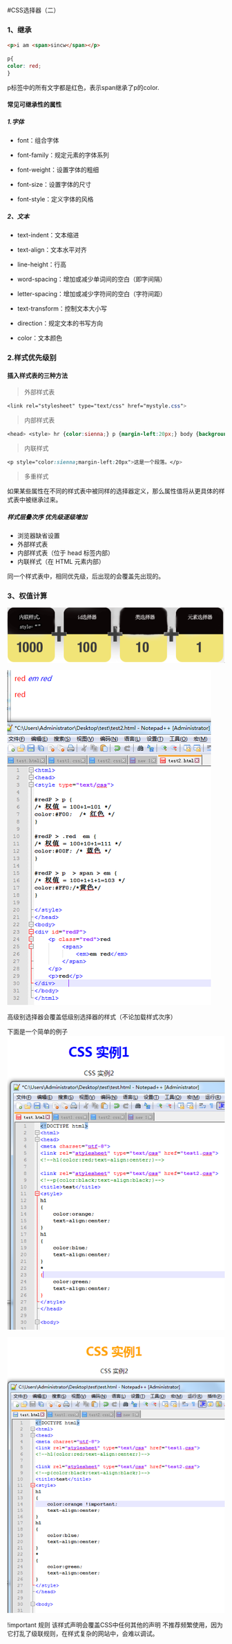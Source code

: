 #CSS选择器（二）

### 1、继承
```html
<p>i am <span>sincw</span></p>
```

```css
p{
color: red;
}
```
p标签中的所有文字都是红色，表示span继承了p的color.

####  常见可继承性的属性

##### 1.字体
- font：组合字体

- font-family：规定元素的字体系列

- font-weight：设置字体的粗细

- font-size：设置字体的尺寸

- font-style：定义字体的风格

##### 2、文本

- text-indent：文本缩进

- text-align：文本水平对齐

- line-height：行高

- word-spacing：增加或减少单词间的空白（即字间隔）

- letter-spacing：增加或减少字符间的空白（字符间距）

- text-transform：控制文本大小写

- direction：规定文本的书写方向

- color：文本颜色

### 2.样式优先级别

#### 插入样式表的三种方法

> 外部样式表
```css
<link rel="stylesheet" type="text/css" href="mystyle.css">
```

>内部样式表
```css
<head> <style> hr {color:sienna;} p {margin-left:20px;} body {background-image:url("images/back40.gif");} </style> </head>
```

>内联样式
```css
<p style="color:sienna;margin-left:20px">这是一个段落。</p>
```

>多重样式

如果某些属性在不同的样式表中被同样的选择器定义，那么属性值将从更具体的样式表中被继承过来。


#####  样式层叠次序 优先级逐级增加
- 浏览器缺省设置
- 外部样式表
- 内部样式表（位于 head 标签内部）
- 内联样式（在 HTML 元素内部）

同一个样式表中，相同优先级，后出现的会覆盖先出现的。

### 3、权值计算
![](https://raw.githubusercontent.com/sincw/learn-web/master/img/02/qzjs.jpg)

![](https://raw.githubusercontent.com/sincw/learn-web/master/img/02/qzjs2.jpg)


高级别选择器会覆盖低级别选择器的样式（不论加载样式次序）

下面是一个简单的例子
![](https://raw.githubusercontent.com/sincw/learn-web/master/img/02/cssshili1.jpg)

![](https://raw.githubusercontent.com/sincw/learn-web/master/img/02/cssshili2.jpg)

!important 规则
该样式声明会覆盖CSS中任何其他的声明
不推荐频繁使用，因为它打乱了级联规则，在样式复杂的网站中，会难以调试。


